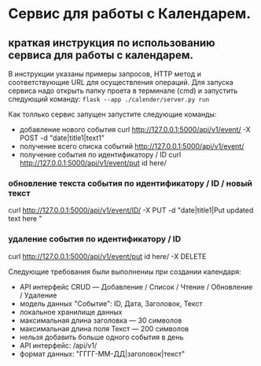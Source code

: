 # Сервис для работы с Календарем.
## краткая инструкция по использованию сервиса для работы с календарем. 
В инструкции указаны примеры запросов, HTTP метод и соответствующие URL для осуществления операций.
Для запуска сервиса надо открыть папку проета в терминале  (cmd) и запустить следующий команду: `flask --app ./calender/server.py run`

Как толлько сервис запущен запустите следующие команды:
* добавление нового события
curl  http://127.0.0.1:5000/api/v1/event/ -X POST -d "date|title1|text1" 
* получение всего списка событий
  http://127.0.0.1:5000/api/v1/event/
* получение события по идентификатору / ID 
curl http://127.0.0.1:5000/api/v1/event/put id here/
### обновление текста события по идентификатору / ID  /  новый текст 
curl http://127.0.0.1:5000/api/v1/event/ID/ -X PUT -d "date|title1|Put updated text here "
### удаление события по идентификатору / ID
curl http://127.0.0.1:5000/api/v1/event/put id here/  -X DELETE


Следующие требования были выполнениы при создании календаря:
* API интерфейс CRUD — Добавление / Список / Чтение / Обновление / Удаление
* модель данных "Событие": ID, Дата, Заголовок, Текст
* локальное хранилище данных
* максимальная длина заголовка — 30 символов
* максимальная длина поля Текст — 200 символов
* нельзя добавить больше одного события в день
* API интерфейс: /api/v1/
* формат данных: "ГГГГ-ММ-ДД|заголовок|текст" 

